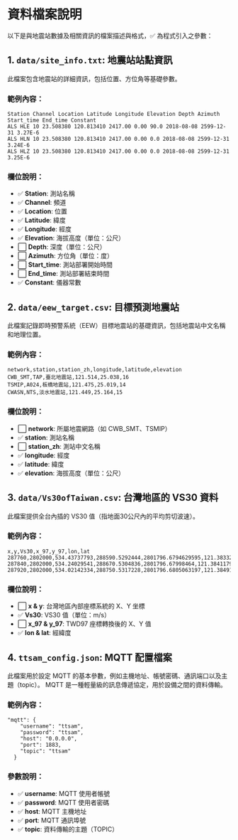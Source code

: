# 資料檔案說明

以下是與地震站數據及相關資訊的檔案描述與格式，✅ 為程式引入之參數：

## 1. `data/site_info.txt`: **地震站站點資訊**

此檔案包含地震站的詳細資訊，包括位置、方位角等基礎參數。

### 範例內容：

``` plaintext
Station Channel Location Latitude Longitude Elevation Depth Azimuth Start_time End_time Constant 
ALS HLE 10 23.508380 120.813410 2417.00 0.00 90.0 2018-08-08 2599-12-31 3.27E-6 
ALS HLN 10 23.508380 120.813410 2417.00 0.00 0.0 2018-08-08 2599-12-31 3.24E-6 
ALS HLZ 10 23.508380 120.813410 2417.00 0.00 0.0 2018-08-08 2599-12-31 3.25E-6 
```

### 欄位說明：

- ✅ **Station**: 測站名稱
- ✅ **Channel**: 頻道
- ✅ **Location**: 位置
- ✅ **Latitude**: 緯度
- ✅ **Longitude**: 經度
- ✅ **Elevation**: 海拔高度（單位：公尺）
- ⬜ **Depth**: 深度（單位：公尺）
- ⬜ **Azimuth**: 方位角（單位：度）
- ⬜ **Start_time**: 測站部署開始時間
- ⬜ **End_time**: 測站部署結束時間
- ✅ **Constant**: 儀器常數

## 2. `data/eew_target.csv`: **目標預測地震站**

此檔案記錄即時預警系統（EEW）目標地震站的基礎資訊，包括地震站中文名稱和地理位置。

### 範例內容：

``` plaintext
network,station,station_zh,longitude,latitude,elevation
CWB_SMT,TAP,臺北地震站,121.514,25.038,16
TSMIP,A024,板橋地震站,121.475,25.019,14
CWASN,NTS,淡水地震站,121.449,25.164,15
```

### 欄位說明：

- ⬜ **network**: 所屬地震網路（如 CWB_SMT、TSMIP）
- ✅ **station**: 測站名稱
- ⬜ **station_zh**: 測站中文名稱
- ✅ **longitude**: 經度
- ✅ **latitude**: 緯度
- ✅ **elevation**: 海拔高度（單位：公尺）

## 3. `data/Vs30ofTaiwan.csv`: **台灣地區的 VS30 資料**

此檔案提供全台內插的 VS30 值（指地面30公尺內的平均剪切波速）。

### 範例內容：

``` plaintext
x,y,Vs30,x_97,y_97,lon,lat
287760,2802000,534.43737793,288590.5292444,2801796.6794629595,121.3833232712489,25.324688719187737
287840,2802000,534.24029541,288670.5304836,2801796.67998464,121.38411791685077,25.324686654878782
287920,2802000,534.02142334,288750.5317228,2801796.6805063197,121.38491256236529,25.324684586285322
```

### 欄位說明：

- ⬜ **x & y**: 台灣地區內部座標系統的 X、Y 坐標
- ✅ **Vs30**: VS30 值（單位：m/s）
- ⬜ **x_97 & y_97**: TWD97 座標轉換後的 X、Y 值
- ✅ **lon & lat**: 經緯度

## 4. `ttsam_config.json`: **MQTT 配置檔案**

此檔案用於設定 MQTT 的基本參數，例如主機地址、帳號密碼、通訊端口以及主題（topic）。
MQTT 是一種輕量級的訊息傳遞協定，用於設備之間的資料傳輸。

### 範例內容：

``` plaintext
"mqtt": {
    "username": "ttsam",
    "password": "ttsam",
    "host": "0.0.0.0",
    "port": 1883,
    "topic": "ttsam"
  }
```

### 參數說明：

- ✅ **username**: MQTT 使用者帳號
- ✅ **password**: MQTT 使用者密碼
- ✅ **host**: MQTT 主機地址
- ✅ **port**: MQTT 通訊埠號
- ✅ **topic**: 資料傳輸的主題（TOPIC）
